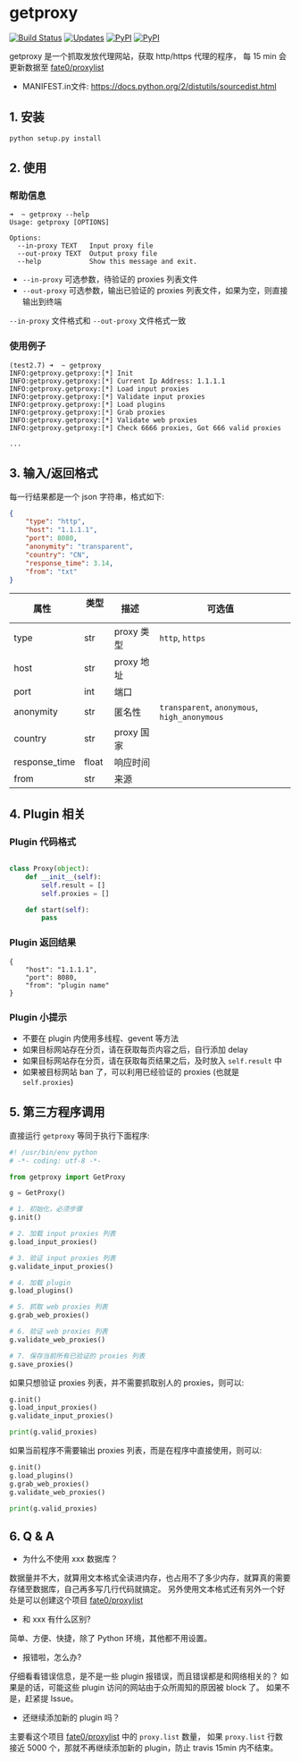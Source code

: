 # getproxy

[![Build Status](https://travis-ci.org/fate0/getproxy.svg?branch=master)](https://travis-ci.org/fate0/getproxy)
[![Updates](https://pyup.io/repos/github/fate0/getproxy/shield.svg)](https://pyup.io/repos/github/fate0/getproxy/)
[![PyPI](https://img.shields.io/pypi/v/getproxy.svg)](https://pypi.python.org/pypi/getproxy)
[![PyPI](https://img.shields.io/pypi/pyversions/getproxy.svg)](https://pypi.python.org/pypi/getproxy)

getproxy 是一个抓取发放代理网站，获取 http/https 代理的程序，
每 15 min 会更新数据至 [fate0/proxylist](https://github.com/fate0/proxylist)


* MANIFEST.in文件: https://docs.python.org/2/distutils/sourcedist.html

## 1. 安装

```
python setup.py install
```

## 2. 使用

### 帮助信息
```
➜  ~ getproxy --help
Usage: getproxy [OPTIONS]

Options:
  --in-proxy TEXT   Input proxy file
  --out-proxy TEXT  Output proxy file
  --help            Show this message and exit.
```

* `--in-proxy` 可选参数，待验证的 proxies 列表文件
* `--out-proxy` 可选参数，输出已验证的 proxies 列表文件，如果为空，则直接输出到终端

`--in-proxy` 文件格式和 `--out-proxy` 文件格式一致

### 使用例子

```
(test2.7) ➜  ~ getproxy
INFO:getproxy.getproxy:[*] Init
INFO:getproxy.getproxy:[*] Current Ip Address: 1.1.1.1
INFO:getproxy.getproxy:[*] Load input proxies
INFO:getproxy.getproxy:[*] Validate input proxies
INFO:getproxy.getproxy:[*] Load plugins
INFO:getproxy.getproxy:[*] Grab proxies
INFO:getproxy.getproxy:[*] Validate web proxies
INFO:getproxy.getproxy:[*] Check 6666 proxies, Got 666 valid proxies

...
```


## 3. 输入/返回格式

每一行结果都是一个 json 字符串，格式如下:
```json
{
    "type": "http",
    "host": "1.1.1.1",
    "port": 8080,
    "anonymity": "transparent",
    "country": "CN",
    "response_time": 3.14,
    "from": "txt"
}
```

| 属性           | 类型    | 描述           | 可选值   |
|-------        |--------|--------        |----------|
| type          | str    | proxy 类型     | `http`, `https`|
| host          | str    | proxy 地址     |                       |
| port          | int    | 端口           |                       |
| anonymity     | str    | 匿名性         | `transparent`, `anonymous`, `high_anonymous` |
| country       | str    | proxy 国家     |               |
| response_time | float  | 响应时间        |                |
| from          | str    | 来源           |               |


## 4. Plugin 相关

### Plugin 代码格式

``` python

class Proxy(object):
    def __init__(self):
        self.result = []
        self.proxies = []

    def start(self):
        pass
```

### Plugin 返回结果

```
{
    "host": "1.1.1.1",
    "port": 8080,
    "from": "plugin name"
}
```

### Plugin 小提示

* 不要在 plugin 内使用多线程、gevent 等方法
* 如果目标网站存在分页，请在获取每页内容之后，自行添加 delay
* 如果目标网站存在分页，请在获取每页结果之后，及时放入 `self.result` 中
* 如果被目标网站 ban 了，可以利用已经验证的 proxies (也就是 `self.proxies`)

## 5. 第三方程序调用

直接运行 `getproxy` 等同于执行下面程序:

``` python
#! /usr/bin/env python
# -*- coding: utf-8 -*-

from getproxy import GetProxy

g = GetProxy()

# 1. 初始化，必须步骤
g.init()

# 2. 加载 input proxies 列表
g.load_input_proxies()

# 3. 验证 input proxies 列表
g.validate_input_proxies()

# 4. 加载 plugin
g.load_plugins()

# 5. 抓取 web proxies 列表
g.grab_web_proxies()

# 6. 验证 web proxies 列表
g.validate_web_proxies()

# 7. 保存当前所有已验证的 proxies 列表
g.save_proxies()

```

如果只想验证 proxies 列表，并不需要抓取别人的 proxies，则可以:

``` python
g.init()
g.load_input_proxies()
g.validate_input_proxies()

print(g.valid_proxies)
```

如果当前程序不需要输出 proxies 列表，而是在程序中直接使用，则可以:

``` python
g.init()
g.load_plugins()
g.grab_web_proxies()
g.validate_web_proxies()

print(g.valid_proxies)
```

## 6. Q & A

* 为什么不使用 xxx 数据库？

数据量并不大，就算用文本格式全读进内存，也占用不了多少内存，就算真的需要存储至数据库，自己再多写几行代码就搞定。
另外使用文本格式还有另外一个好处是可以创建这个项目 [fate0/proxylist](https://github.com/fate0/proxylist)

* 和 xxx 有什么区别?

简单、方便、快捷，除了 Python 环境，其他都不用设置。

* 报错啦，怎么办?

仔细看看错误信息，是不是一些 plugin 报错误，而且错误都是和网络相关的？
如果是的话，可能这些 plugin 访问的网站由于众所周知的原因被 block 了。
如果不是，赶紧提 Issue。

* 还继续添加新的 plugin 吗？

主要看这个项目 [fate0/proxylist](https://github.com/fate0/proxylist) 中的 `proxy.list` 数量，
如果 `proxy.list` 行数接近 5000 个，那就不再继续添加新的 plugin，防止 travis 15min 内不结束。